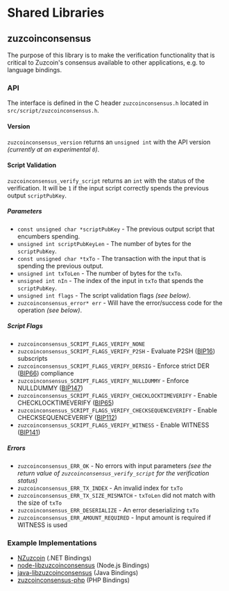 Shared Libraries
================

## zuzcoinconsensus

The purpose of this library is to make the verification functionality that is critical to Zuzcoin's consensus available to other applications, e.g. to language bindings.

### API

The interface is defined in the C header `zuzcoinconsensus.h` located in  `src/script/zuzcoinconsensus.h`.

#### Version

`zuzcoinconsensus_version` returns an `unsigned int` with the API version *(currently at an experimental `0`)*.

#### Script Validation

`zuzcoinconsensus_verify_script` returns an `int` with the status of the verification. It will be `1` if the input script correctly spends the previous output `scriptPubKey`.

##### Parameters
- `const unsigned char *scriptPubKey` - The previous output script that encumbers spending.
- `unsigned int scriptPubKeyLen` - The number of bytes for the `scriptPubKey`.
- `const unsigned char *txTo` - The transaction with the input that is spending the previous output.
- `unsigned int txToLen` - The number of bytes for the `txTo`.
- `unsigned int nIn` - The index of the input in `txTo` that spends the `scriptPubKey`.
- `unsigned int flags` - The script validation flags *(see below)*.
- `zuzcoinconsensus_error* err` - Will have the error/success code for the operation *(see below)*.

##### Script Flags
- `zuzcoinconsensus_SCRIPT_FLAGS_VERIFY_NONE`
- `zuzcoinconsensus_SCRIPT_FLAGS_VERIFY_P2SH` - Evaluate P2SH ([BIP16](https://github.com/zuzcoin/bips/blob/master/bip-0016.mediawiki)) subscripts
- `zuzcoinconsensus_SCRIPT_FLAGS_VERIFY_DERSIG` - Enforce strict DER ([BIP66](https://github.com/zuzcoin/bips/blob/master/bip-0066.mediawiki)) compliance
- `zuzcoinconsensus_SCRIPT_FLAGS_VERIFY_NULLDUMMY` - Enforce NULLDUMMY ([BIP147](https://github.com/zuzcoin/bips/blob/master/bip-0147.mediawiki))
- `zuzcoinconsensus_SCRIPT_FLAGS_VERIFY_CHECKLOCKTIMEVERIFY` - Enable CHECKLOCKTIMEVERIFY ([BIP65](https://github.com/zuzcoin/bips/blob/master/bip-0065.mediawiki))
- `zuzcoinconsensus_SCRIPT_FLAGS_VERIFY_CHECKSEQUENCEVERIFY` - Enable CHECKSEQUENCEVERIFY ([BIP112](https://github.com/zuzcoin/bips/blob/master/bip-0112.mediawiki))
- `zuzcoinconsensus_SCRIPT_FLAGS_VERIFY_WITNESS` - Enable WITNESS ([BIP141](https://github.com/zuzcoin/bips/blob/master/bip-0141.mediawiki))

##### Errors
- `zuzcoinconsensus_ERR_OK` - No errors with input parameters *(see the return value of `zuzcoinconsensus_verify_script` for the verification status)*
- `zuzcoinconsensus_ERR_TX_INDEX` - An invalid index for `txTo`
- `zuzcoinconsensus_ERR_TX_SIZE_MISMATCH` - `txToLen` did not match with the size of `txTo`
- `zuzcoinconsensus_ERR_DESERIALIZE` - An error deserializing `txTo`
- `zuzcoinconsensus_ERR_AMOUNT_REQUIRED` - Input amount is required if WITNESS is used

### Example Implementations
- [NZuzcoin](https://github.com/NicolasDorier/NZuzcoin/blob/master/NZuzcoin/Script.cs#L814) (.NET Bindings)
- [node-libzuzcoinconsensus](https://github.com/bitpay/node-libzuzcoinconsensus) (Node.js Bindings)
- [java-libzuzcoinconsensus](https://github.com/dexX7/java-libzuzcoinconsensus) (Java Bindings)
- [zuzcoinconsensus-php](https://github.com/Bit-Wasp/zuzcoinconsensus-php) (PHP Bindings)
